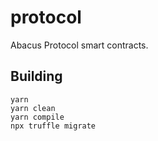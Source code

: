 # protocol

Abacus Protocol smart contracts.

## Building

```
yarn
yarn clean
yarn compile
npx truffle migrate
```